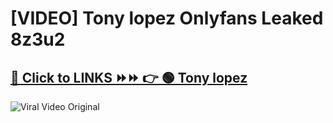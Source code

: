 
 # [VIDEO] Tony lopez Onlyfans Leaked 8z3u2

## <h2><a href="https://clipsfans.com/Tony_lopez&ref=git">🔗 Click to LINKS ⏩⏩ 👉 🟢 Tony lopez </a></h2>

<a href="https://clipsfans.com/Tony_lopez&ref=git" rel="nofollow" data-target="animated-image.originalLink"><img src="https://i.ibb.co.com/xMMVF88/686577567.gif" alt="Viral Video Original" style="max-width: 100%; display: inline-block;" data-target="animated-image.originalImage"></a>

